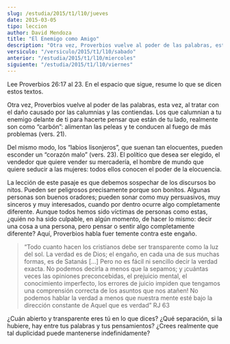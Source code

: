 ```yaml
---
slug: /estudia/2015/t1/l10/jueves
date: 2015-03-05
tipo: leccion
author: David Mendoza
title: "El Enemigo como Amigo"
description: "Otra vez, Proverbios vuelve al poder de las palabras, esta vez, al tratar con  el daño causado por las calumnias y las contiendas. Los que calumnian a tu  enemigo delante de ti para hacerte pensar que están de tu lado, realmente son  como “carbón”: alimentan las peleas y te co..."
versiculo: "/versiculo/2015/t1/l10/sabado"
anterior: "/estudia/2015/t1/l10/miercoles"
siguiente: "/estudia/2015/t1/l10/viernes"
---
```


Lee Proverbios 26:17 al 23. En el espacio que sigue, resume lo que se dicen estos textos.

Otra vez, Proverbios vuelve al poder de las palabras, esta vez, al tratar con el daño causado por las calumnias y las contiendas. Los que calumnian a tu enemigo delante de ti para hacerte pensar que están de tu lado, realmente son como “carbón”: alimentan las peleas y te conducen al fuego de más problemas (vers. 21).

Del mismo modo, los “labios lisonjeros”, que suenan tan elocuentes, pueden esconder un “corazón malo” (vers. 23). El político que desea ser elegido, el vendedor que quiere vender su mercadería, el hombre de mundo que quiere seducir a las mujeres: todos ellos conocen el poder de la elocuencia.

La lección de este pasaje es que debemos sospechar de los discursos bo nitos. Pueden ser peligrosos precisamente porque son bonitos. Algunas personas son buenos oradores; pueden sonar como muy persuasivos, muy sinceros y muy interesados, cuando por dentro ocurre algo completamente diferente. Aunque todos hemos sido víctimas de personas como estas, ¿quién no ha sido culpable, en algún momento, de hacer lo mismo: decir una cosa a una persona, pero pensar o sentir algo completamente diferente? Aquí, Proverbios habla fuer temente contra este engaño.

> “Todo cuanto hacen los cristianos debe ser transparente como la luz del sol. La verdad es de Dios; el engaño, en cada una de sus muchas formas, es de Satanás [...] Pero no es fácil ni sencillo decir la verdad exacta. No podemos decirla a menos que la sepamos; y ¡cuántas veces las opiniones preconcebidas, el prejuicio mental, el conocimiento imperfecto, los errores de juicio impiden que tengamos una comprensión correcta de los asuntos que nos atañen! No podemos hablar la verdad a menos que nuestra mente esté bajo la dirección constante de Aquel que es verdad” RJ 63

¿Cuán abierto y transparente eres tú en lo que dices? ¿Qué separación, si la hubiere, hay entre tus palabras y tus pensamientos? ¿Crees realmente que tal duplicidad puede mantenerse indefinidamente?
